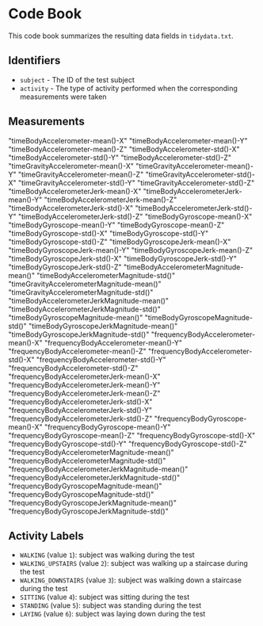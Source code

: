 # Code Book

This code book summarizes the resulting data fields in `tidydata.txt`.

## Identifiers

* `subject` - The ID of the test subject
* `activity` - The type of activity performed when the corresponding measurements were taken

## Measurements

 "timeBodyAccelerometer-mean()-X"
 "timeBodyAccelerometer-mean()-Y"
 "timeBodyAccelerometer-mean()-Z"
 "timeBodyAccelerometer-std()-X"
 "timeBodyAccelerometer-std()-Y"
 "timeBodyAccelerometer-std()-Z"
 "timeGravityAccelerometer-mean()-X"
 "timeGravityAccelerometer-mean()-Y"
 "timeGravityAccelerometer-mean()-Z"
 "timeGravityAccelerometer-std()-X"
 "timeGravityAccelerometer-std()-Y"
 "timeGravityAccelerometer-std()-Z"
 "timeBodyAccelerometerJerk-mean()-X"   "timeBodyAccelerometerJerk-mean()-Y"   "timeBodyAccelerometerJerk-mean()-Z"
 "timeBodyAccelerometerJerk-std()-X"
 "timeBodyAccelerometerJerk-std()-Y"
 "timeBodyAccelerometerJerk-std()-Z"
 "timeBodyGyroscope-mean()-X"
 "timeBodyGyroscope-mean()-Y"
 "timeBodyGyroscope-mean()-Z"
 "timeBodyGyroscope-std()-X"
 "timeBodyGyroscope-std()-Y"
 "timeBodyGyroscope-std()-Z"
 "timeBodyGyroscopeJerk-mean()-X"
 "timeBodyGyroscopeJerk-mean()-Y"
 "timeBodyGyroscopeJerk-mean()-Z"
 "timeBodyGyroscopeJerk-std()-X"
 "timeBodyGyroscopeJerk-std()-Y"
 "timeBodyGyroscopeJerk-std()-Z"
 "timeBodyAccelerometerMagnitude-mean()"   "timeBodyAccelerometerMagnitude-std()"   "timeGravityAccelerometerMagnitude-mean()"   "timeGravityAccelerometerMagnitude-std()"   "timeBodyAccelerometerJerkMagnitude-mean()"   "timeBodyAccelerometerJerkMagnitude-std()"   "timeBodyGyroscopeMagnitude-mean()"
 "timeBodyGyroscopeMagnitude-std()"   "timeBodyGyroscopeJerkMagnitude-mean()"   "timeBodyGyroscopeJerkMagnitude-std()"    "frequencyBodyAccelerometer-mean()-X"   "frequencyBodyAccelerometer-mean()-Y"   "frequencyBodyAccelerometer-mean()-Z"   "frequencyBodyAccelerometer-std()-X"   "frequencyBodyAccelerometer-std()-Y"   "frequencyBodyAccelerometer-std()-Z"   "frequencyBodyAccelerometerJerk-mean()-X"   "frequencyBodyAccelerometerJerk-mean()-Y"   "frequencyBodyAccelerometerJerk-mean()-Z"   "frequencyBodyAccelerometerJerk-std()-X"   "frequencyBodyAccelerometerJerk-std()-Y"   "frequencyBodyAccelerometerJerk-std()-Z"   "frequencyBodyGyroscope-mean()-X"
 "frequencyBodyGyroscope-mean()-Y"
 "frequencyBodyGyroscope-mean()-Z"
 "frequencyBodyGyroscope-std()-X"
 "frequencyBodyGyroscope-std()-Y"
 "frequencyBodyGyroscope-std()-Z"   "frequencyBodyAccelerometerMagnitude-mean()"   "frequencyBodyAccelerometerMagnitude-std()"   "frequencyBodyAccelerometerJerkMagnitude-mean()"   "frequencyBodyAccelerometerJerkMagnitude-std()"   "frequencyBodyGyroscopeMagnitude-mean()"   "frequencyBodyGyroscopeMagnitude-std()"   "frequencyBodyGyroscopeJerkMagnitude-mean()"   "frequencyBodyGyroscopeJerkMagnitude-std()"

## Activity Labels

* `WALKING` (value `1`): subject was walking during the test
* `WALKING_UPSTAIRS` (value `2`): subject was walking up a staircase during the test
* `WALKING_DOWNSTAIRS` (value `3`): subject was walking down a staircase during the test
* `SITTING` (value `4`): subject was sitting during the test
* `STANDING` (value `5`): subject was standing during the test
* `LAYING` (value `6`): subject was laying down during the test